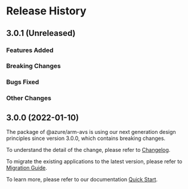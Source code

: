 # Release History

## 3.0.1 (Unreleased)

### Features Added

### Breaking Changes

### Bugs Fixed

### Other Changes

## 3.0.0 (2022-01-10)

The package of @azure/arm-avs is using our next generation design principles since version 3.0.0, which contains breaking changes.

To understand the detail of the change, please refer to [Changelog](https://aka.ms/js-track2-changelog).

To migrate the existing applications to the latest version, please refer to [Migration Guide](https://aka.ms/js-track2-migration-guide).

To learn more, please refer to our documentation [Quick Start](https://aka.ms/js-track2-quickstart).
